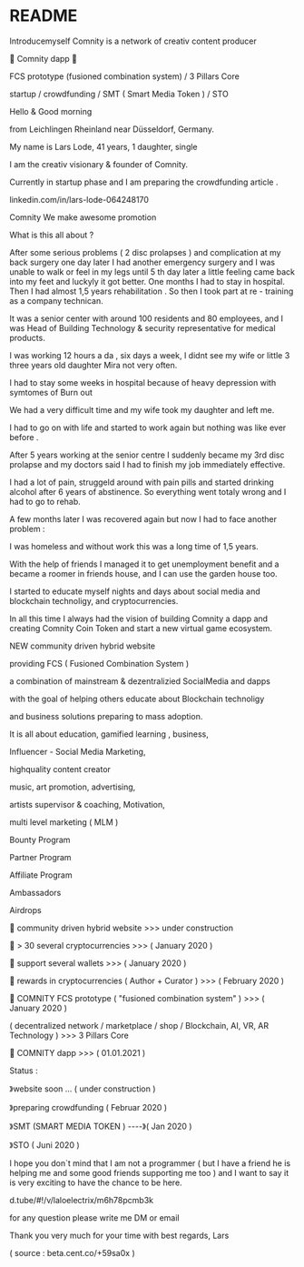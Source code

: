 # README
Introducemyself 
Comnity is a network of creativ content producer

🔴 Comnity dapp 🔴

FCS prototype (fusioned combination system) / 3 Pillars Core

startup / crowdfunding / SMT ( Smart Media Token ) / STO



Hello & Good morning

from Leichlingen Rheinland near Düsseldorf, Germany.

My name is Lars Lode, 41 years, 1 daughter, single

I am the creativ visionary & founder of Comnity.

Currently in startup phase and I am preparing the crowdfunding article .

linkedin.com/in/lars-lode-064248170

Comnity We make awesome promotion




What is this all about ?

After some serious problems ( 2 disc prolapses ) and complication at my back surgery one day later I had another emergency surgery and I was unable to walk or feel in my legs until 5 th day later a little feeling came back into my feet and luckyly it got better. One months I had to stay in hospital. Then I had almost 1,5 years rehabilitation . So then I took part at re - training as a company technican.

It was a senior center with around 100 residents and 80 employees, and I was Head of Building Technology & security representative for medical products.

I was working 12 hours a da , six days a week, I didnt see my wife or little 3 three years old daughter Mira not very often.

I had to stay some weeks in hospital because of heavy depression with symtomes of Burn out

We had a very difficult time and my wife took my daughter and left me.

I had to go on with life and started to work again but nothing was like ever before .

After 5 years working at the senior centre I suddenly became my 3rd disc prolapse and my doctors said I had to finish my job immediately effective.

I had a lot of pain, struggeld around with pain pills and started drinking alcohol after 6 years of abstinence. So everything went totaly wrong and I had to go to rehab.

A few months later I was recovered again but now I had to face another problem :

I was homeless and without work this was a long time of 1,5 years.

With the help of friends I managed it to get unemployment benefit and a became a roomer in friends house, and I can use the garden house too.

I started to educate myself nights and days about social media and blockchain technoligy, and cryptocurrencies.

In all this time I always had the vision of building Comnity a dapp and creating Comnity Coin Token and start a new virtual game ecosystem.

NEW community driven hybrid website

providing FCS ( Fusioned Combination System )

a combination of mainstream & dezentralizied SocialMedia and dapps

with the goal of helping others educate about Blockchain technoligy

and business solutions preparing to mass adoption.

It is all about education, gamified learning , business, 

Influencer - Social Media Marketing,

highquality content creator

music, art promotion, advertising,

artists supervisor & coaching, Motivation,

multi level marketing ( MLM )

Bounty Program

Partner Program

Affiliate Program

Ambassadors

Airdrops

🔴 community driven hybrid website >>> under construction

🔴 > 30 several cryptocurrencies >>> ( January 2020 )

🔴 support several wallets >>> ( January 2020 )

🔴 rewards in cryptocurrencies ( Author + Curator ) >>> ( February 2020 )

🔴 COMNITY FCS prototype ( "fusioned combination system" ) >>> ( January 2020 )

( decentralized network / marketplace / shop / Blockchain, AI, VR, AR Technology ) >>> 3 Pillars Core

🔴 COMNITY dapp >>> ( 01.01.2021 )

Status :

》website soon ... ( under construction )

》preparing crowdfunding ( Februar 2020 )

》SMT (SMART MEDIA TOKEN ) ----》( Jan 2020 )

》STO ( Juni 2020 )

I hope you don`t mind that I am not a programmer ( but I have a friend he is helping me and some good friends supporting me too ) 
and I want to say it is very exciting to have the chance to be here.

d.tube/#!/v/laloelectrix/m6h78pcmb3k

for any question please write me DM or email

Thank you very much for your time with best regards, Lars


( source : beta.cent.co/+59sa0x )
